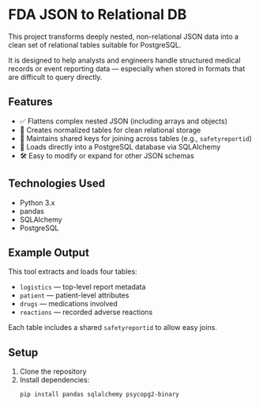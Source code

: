 # FDA JSON to Relational DB

This project transforms deeply nested, non-relational JSON data into a clean set of relational tables suitable for PostgreSQL.

It is designed to help analysts and engineers handle structured medical records or event reporting data — especially when stored in formats that are difficult to query directly.

## Features

- ✅ Flattens complex nested JSON (including arrays and objects)
- 🧱 Creates normalized tables for clean relational storage
- 🔗 Maintains shared keys for joining across tables (e.g., `safetyreportid`)
- 💾 Loads directly into a PostgreSQL database via SQLAlchemy
- 🛠️ Easy to modify or expand for other JSON schemas

## Technologies Used

- Python 3.x
- pandas
- SQLAlchemy
- PostgreSQL

## Example Output

This tool extracts and loads four tables:

- `logistics` — top-level report metadata
- `patient` — patient-level attributes
- `drugs` — medications involved
- `reactions` — recorded adverse reactions

Each table includes a shared `safetyreportid` to allow easy joins.

## Setup

1. Clone the repository  
2. Install dependencies:
   ```bash
   pip install pandas sqlalchemy psycopg2-binary
